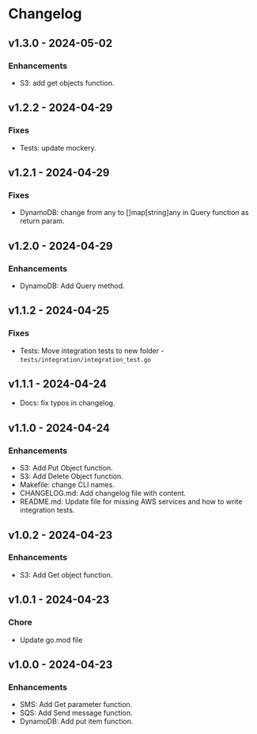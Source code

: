 # Changelog


## v1.3.0 - 2024-05-02

### Enhancements

* S3: add get objects function.

## v1.2.2 - 2024-04-29

### Fixes

* Tests: update mockery.

## v1.2.1 - 2024-04-29

### Fixes

* DynamoDB: change from any to []map[string]any in Query function as return param.

## v1.2.0 - 2024-04-29

### Enhancements

* DynamoDB: Add Query method.


## v1.1.2 - 2024-04-25

### Fixes

* Tests: Move integration tests to new folder - `tests/integration/integration_test.go`

## v1.1.1 - 2024-04-24

* Docs: fix typos in changelog.

## v1.1.0 - 2024-04-24

### Enhancements

* S3: Add Put Object function.
* S3: Add Delete Object function.
* Makefile: change CLI names.
* CHANGELOG.md: Add changelog file with content.
* README.md: Update file for missing AWS services and how to write integration tests.

## v1.0.2 - 2024-04-23

### Enhancements

* S3: Add Get object function.

## v1.0.1 - 2024-04-23

### Chore

* Update go.mod file

## v1.0.0 - 2024-04-23

### Enhancements

* SMS: Add Get parameter function.
* SQS: Add Send message function.
* DynamoDB: Add put item function.

